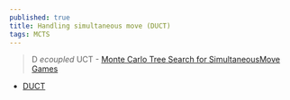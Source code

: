 ```yaml
---
published: true
title: Handling simultaneous move (DUCT)
tags: MCTS
---
```

> D _ecoupled_ UCT - [Monte Carlo Tree Search for SimultaneousMove Games](https://dke.maastrichtuniversity.nl/m.winands/documents/sm-tron-bnaic2013.pdf)

- [DUCT](https://www.codingame.com/forum/t/spring-challenge-2021-feedbacks-strategies/190849/47)
